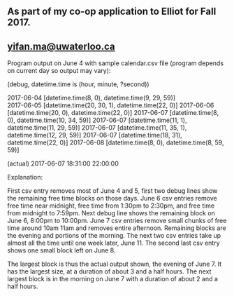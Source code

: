 ## As part of my co-op application to Elliot for Fall 2017.

## yifan.ma@uwaterloo.ca

Program output on June 4 with sample calendar.csv file (program depends on current day so output may vary):

(debug, datetime.time is (hour, minute, ?second))

2017-06-04 [datetime.time(8, 0), datetime.time(9, 29, 59)]  
2017-06-05 [datetime.time(20, 30, 1), datetime.time(22, 0)]
2017-06-06 [datetime.time(20, 0), datetime.time(22, 0)]
2017-06-07 [datetime.time(8, 0), datetime.time(10, 34, 59)]
2017-06-07 [datetime.time(11, 1), datetime.time(11, 29, 59)]
2017-06-07 [datetime.time(11, 35, 1), datetime.time(12, 29, 59)]
2017-06-07 [datetime.time(18, 31), datetime.time(22, 0)]
2017-06-08 [datetime.time(8, 0), datetime.time(8, 59, 59)]

(actual)
2017-06-07 18:31:00 22:00:00

Explanation:

First csv entry removes most of June 4 and 5, first two debug lines show the remaining free time blocks on those days.
June 6 csv entries remove free time near midnight, free time from 1:30pm to 2:30pm, and free time from midnight to 7:59pm. Next debug line shows the remaining block on June 6, 8:00pm to 10:00pm.
June 7 csv entries remove small chunks of free time around 10am 11am and removes entire afternoon. Remaining blocks are the evening and portions of the morning.
The next two csv entries take up almost all the time until one week later, June 11. The second last csv entry shows one small block left on June 8.

The largest block is thus the actual output shown, the evening of June 7. It has the largest size, at a duration of about 3 and a half hours. The next largest block is in the morning on June 7 with a duration of about 2 and a half hours.

